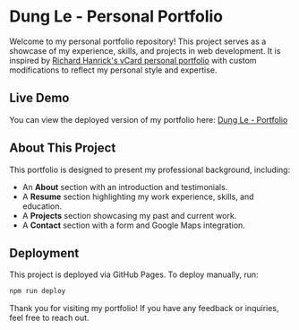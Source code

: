 # Dung Le - Personal Portfolio

Welcome to my personal portfolio repository! This project serves as a showcase of my experience, skills, and projects in web development. It is inspired by [Richard Hanrick's vCard personal portfolio](https://codewithsadee.github.io/vcard-personal-portfolio/) with custom modifications to reflect my personal style and expertise.

## Live Demo
You can view the deployed version of my portfolio here: [Dung Le - Portfolio](https://dungle2911.github.io/DungLe-Portfolio/)

## About This Project
This portfolio is designed to present my professional background, including:
- An **About** section with an introduction and testimonials.
- A **Resume** section highlighting my work experience, skills, and education.
- A **Projects** section showcasing my past and current work.
- A **Contact** section with a form and Google Maps integration.

## Deployment
This project is deployed via GitHub Pages. To deploy manually, run:
```sh
npm run deploy
```

Thank you for visiting my portfolio! If you have any feedback or inquiries, feel free to reach out.
